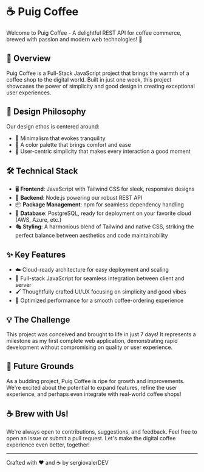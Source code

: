 # ☕ Puig Coffee

Welcome to Puig Coffee - A delightful REST API for coffee commerce, brewed with passion and modern web technologies! 🚀

## 🌟 Overview

Puig Coffee is a Full-Stack JavaScript project that brings the warmth of a coffee shop to the digital world. Built in just one week, this project showcases the power of simplicity and good design in creating exceptional user experiences.

## 🎨 Design Philosophy

Our design ethos is centered around:
- 🍃 Minimalism that evokes tranquility
- 🎨 A color palette that brings comfort and ease
- 👥 User-centric simplicity that makes every interaction a good moment

## 🛠 Technical Stack

- 🖥 **Frontend**: JavaScript with Tailwind CSS for sleek, responsive designs
- 🔧 **Backend**: Node.js powering our robust REST API
- 📦 **Package Management**: npm for seamless dependency handling
- 💾 **Database**: PostgreSQL, ready for deployment on your favorite cloud (AWS, Azure, etc.)
- 🎭 **Styling**: A harmonious blend of Tailwind and native CSS, striking the perfect balance between aesthetics and code maintainability

## ✨ Key Features

- ☁️ Cloud-ready architecture for easy deployment and scaling
- 🔄 Full-stack JavaScript for seamless integration between client and server
- 🖌 Thoughtfully crafted UI/UX focusing on simplicity and good vibes
- 🚀 Optimized performance for a smooth coffee-ordering experience

## 💡 The Challenge

This project was conceived and brought to life in just 7 days! It represents a milestone as my first complete web application, demonstrating rapid development without compromising on quality or user experience.

## 🌱 Future Grounds

As a budding project, Puig Coffee is ripe for growth and improvements. We're excited about the potential to expand features, refine the user experience, and perhaps even integrate with real-world coffee shops!

## ☕ Brew with Us!

We're always open to contributions, suggestions, and feedback. Feel free to open an issue or submit a pull request. Let's make the digital coffee experience even better, together!

---

Crafted with ❤️ and ☕ by sergiovalerDEV

